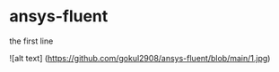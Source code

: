 # ansys-fluent
the first line

![alt text] (https://github.com/gokul2908/ansys-fluent/blob/main/1.jpg)
